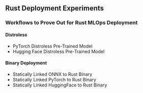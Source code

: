 ## Rust Deployment Experiments

### Workflows to Prove Out for Rust MLOps Deployment

#### Distroless

* PyTorch Distroless Pre-Trained Model
* Hugging Face Distroless Pre-Trained Model

#### Binary Deployment

* Statically Linked ONNX to Rust Binary
* Statically Linked PyTorch to Rust Binary
* Statically Linked HuggingFace to Rust Binary